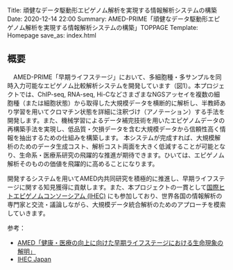 Title: 頑健なデータ駆動形エピゲノム解析を実現する情報解析システムの構築
Date: 2020-12-14 22:00
Summary: AMED-PRIME「頑健なデータ駆動形エピゲノム解析を実現する情報解析システムの構築」TOPPAGE
Template: Homepage
save_as: index.html

## 概要

　AMED-PRIME「早期ライフステージ」において、多細胞種・多サンプルを同時入力可能なエピゲノム比較解析システムを開発しています（図1）。本プロジェクトでは、ChIP-seq, RNA-seq, Hi-CなどさまざまなNGSアッセイを複数の細胞種（または細胞状態）から取得した大規模データを横断的に解析し、半教師あり学習を用いてクロマチン状態を詳細に注釈づけ（アノテーション）する手法を開発します。また、機械学習によるデータ補完技術を用いたエピゲノムデータの再構築手法を実現し、低品質・欠損データを含む大規模データから信頼性高く情報を抽出するための仕組みを構築します。 本システムが完成すれば、大規模解析のためのデータ生成コスト、解析コスト両面を大きく低減することが可能となり、生命系・医療系研究の飛躍的な推進が期待できます。ひいては、エピゲノム解析そのものの価値を飛躍的に高めることになります。<br>

開発するシステムを用いてAMED内共同研究を積極的に推進し、早期ライフステージに関する知見獲得に貢献します。また、本プロジェクトの一貫として[国際ヒトエピゲノムコンソーシアム (IHEC)](http://ihec-epigenomes.org/) にも参加しており、世界各国の情報解析の専門家と交流・議論しながら、大規模データ統合解析のためのアプローチを模索していきます。<br>

参考：

- [AMED「健康・医療の向上に向けた早期ライフステージにおける生命現象の解明」](https://www.amed.go.jp/program/list/16/02/001_13.html)
- [IHEC Japan](https://crest-ihec.jp/index.html)

